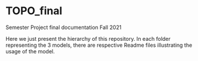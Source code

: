 # TOPO_final
Semester Project final documentation Fall 2021

Here we just present the hierarchy of this repository. In each folder representing the 3 models, there are respective Readme files illustrating the usage of the model.
